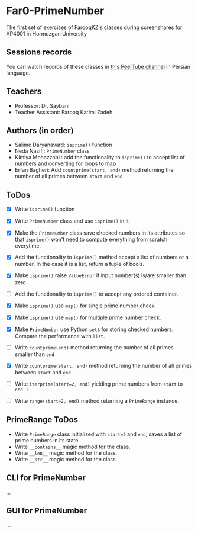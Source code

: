 # Far0-PrimeNumber
The first set of exercises of FarooqKZ's classes during screenshares for AP4001 in Hormozgan University

## Sessions records

You can watch records of these classes in [this PeerTube channel](https://peertube.linuxrocks.online/c/ap4001/videos) in Persian language.

## Teachers

 - Professor: Dr. Saybani
 - Teacher Assistant: Farooq Karimi Zadeh

## Authors (in order)

 - Salime Daryanavard: `isprime()` function
 - Neda Nazifi: `PrimeNumber` class
 - Kimiya Mohazzabi : add the functionality to `isprime()` to accept list of numbers and converting for loops to map
 - Erfan Bagheri:   Add `countprime(start, end)` method returning the number of all primes between `start` and `end`

## ToDos

 - [x] Write `isprime()` function
 - [x] Write `PrimeNumber` class and use `isprime()` in it
 - [x] Make the `PrimeNumber` class save checked numbers in its attributes so that `isprime()` won't need to compute everything from scratch everytime.
 - [x] Add the functionality to `isprime()` method accept a list of numbers or a number. In the case it is a list, return a tuple of bools.
 - [x] Make `isprime()` raise `ValueError` if input number(s) is/are smaller than zero.
 - [ ] Add the functionality to `isprime()` to accept any ordered container.
 - [x] Make `isprime()` use `map()` for single prime number check.
 - [x] Make `isprime()` use `map()` for multiple prime number check.
 - [x] Make `PrimeNumber` use Python `set`s for storing checked numbers. Compare the performance with `list`.
 - [ ] Write `countprime(end)` method returning the number of all primes smaller than `end`
 - [x] Write `countprime(start, end)` method returning the number of all primes between `start` and `end`
 - [ ] Write `iterprime(start=2, end)` yielding prime numbers from `start` to `end-1`
 - [ ] Write `range(start=2, end)` method returning a `PrimeRange` instance.


## PrimeRange ToDos

 - Write `PrimeRange` class initialized with `start=2` and `end`, saves a list of prime numbers in its state.
 - Write `__contains__` magic method for the class.
 - Write `__len__` magic method for the class.
 - Write `__str__` magic method for the class.

## CLI for PrimeNumber

...

## GUI for PrimeNumber

...
